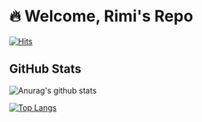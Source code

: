 # :fire: Welcome, Rimi's Repo
[![Hits](https://hits.seeyoufarm.com/api/count/incr/badge.svg?url=https%3A%2F%2Fgithub.com%2Frimi-dev&count_bg=%23004680&title_bg=%23555555&icon=github.svg&icon_color=%23E7E7E7&title=hits&edge_flat=false)](https://hits.seeyoufarm.com)

## GitHub Stats
![Anurag's github stats](https://github-readme-stats.vercel.app/api?username=rimi-dev&show_icons=true&theme=dark)

[![Top Langs](https://github-readme-stats.vercel.app/api/top-langs/?username=rimi-dev&hide=javascript,html,css&layout=compact&theme=dark)](https://github.com/anuraghazra/github-readme-stats)
